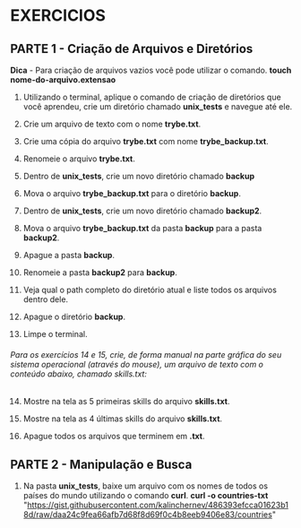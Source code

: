# EXERCICIOS

## PARTE 1 - Criação de Arquivos e Diretórios
 **Dica** - Para criação de arquivos vazios você pode utilizar o comando. **touch nome-do-arquivo.extensao**
1. Utilizando o terminal, aplique o comando de criação de diretórios que você aprendeu, crie um diretório chamado **unix_tests** e navegue até ele.

2. Crie um arquivo de texto com o nome **trybe.txt**.

3. Crie uma cópia do arquivo **trybe.txt** com nome **trybe_backup.txt**.

4. Renomeie o arquivo **trybe.txt**.

5. Dentro de **unix_tests**, crie um novo diretório chamado **backup**

6. Mova o arquivo **trybe_backup.txt** para o diretório **backup**.

7. Dentro de **unix_tests**, crie um novo diretório chamado **backup2**.

8. Mova o arquivo **trybe_backup.txt** da pasta **backup** para a pasta **backup2**.

9. Apague a pasta **backup**.

10. Renomeie a pasta **backup2** para **backup**.

11. Veja qual o path completo do diretório atual e liste todos os arquivos dentro dele.

12. Apague o diretório **backup**.

13. Limpe o terminal.

###### Para os exercícios 14 e 15, crie, de forma manual na parte gráfica do seu sistema operacional (através do mouse), um arquivo de texto com o conteúdo abaixo, chamado skills.txt:

14. Mostre na tela as 5 primeiras skills do arquivo **skills.txt**.

15. Mostre na tela as 4 últimas skills do arquivo **skills.txt**.

16. Apague todos os arquivos que terminem em **.txt**.



## PARTE 2 - Manipulação e Busca

1. Na pasta **unix_tests**, baixe um arquivo com os nomes de todos os países do mundo utilizando o comando **curl**.
**curl -o countries-txt** "https://gist.githubusercontent.com/kalinchernev/486393efcca01623b18d/raw/daa24c9fea66afb7d68f8d69f0c4b8eeb9406e83/countries"
